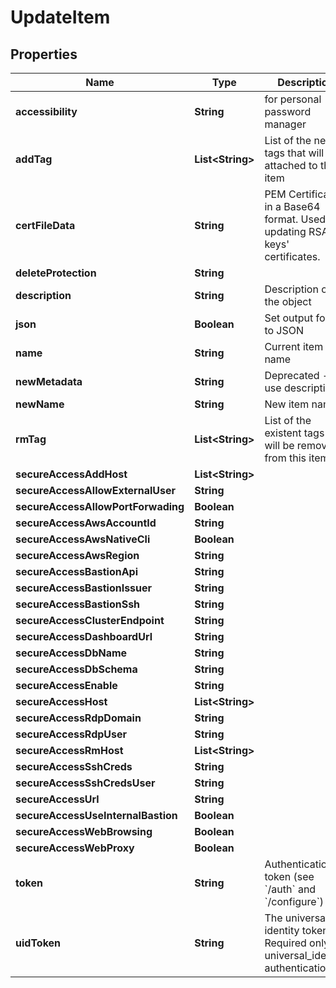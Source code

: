 

# UpdateItem

## Properties

Name | Type | Description | Notes
------------ | ------------- | ------------- | -------------
**accessibility** | **String** | for personal password manager |  [optional]
**addTag** | **List&lt;String&gt;** | List of the new tags that will be attached to this item |  [optional]
**certFileData** | **String** | PEM Certificate in a Base64 format. Used for updating RSA keys&#39; certificates. |  [optional]
**deleteProtection** | **String** |  |  [optional]
**description** | **String** | Description of the object |  [optional]
**json** | **Boolean** | Set output format to JSON |  [optional]
**name** | **String** | Current item name | 
**newMetadata** | **String** | Deprecated - use description |  [optional]
**newName** | **String** | New item name |  [optional]
**rmTag** | **List&lt;String&gt;** | List of the existent tags that will be removed from this item |  [optional]
**secureAccessAddHost** | **List&lt;String&gt;** |  |  [optional]
**secureAccessAllowExternalUser** | **String** |  |  [optional]
**secureAccessAllowPortForwading** | **Boolean** |  |  [optional]
**secureAccessAwsAccountId** | **String** |  |  [optional]
**secureAccessAwsNativeCli** | **Boolean** |  |  [optional]
**secureAccessAwsRegion** | **String** |  |  [optional]
**secureAccessBastionApi** | **String** |  |  [optional]
**secureAccessBastionIssuer** | **String** |  |  [optional]
**secureAccessBastionSsh** | **String** |  |  [optional]
**secureAccessClusterEndpoint** | **String** |  |  [optional]
**secureAccessDashboardUrl** | **String** |  |  [optional]
**secureAccessDbName** | **String** |  |  [optional]
**secureAccessDbSchema** | **String** |  |  [optional]
**secureAccessEnable** | **String** |  |  [optional]
**secureAccessHost** | **List&lt;String&gt;** |  |  [optional]
**secureAccessRdpDomain** | **String** |  |  [optional]
**secureAccessRdpUser** | **String** |  |  [optional]
**secureAccessRmHost** | **List&lt;String&gt;** |  |  [optional]
**secureAccessSshCreds** | **String** |  |  [optional]
**secureAccessSshCredsUser** | **String** |  |  [optional]
**secureAccessUrl** | **String** |  |  [optional]
**secureAccessUseInternalBastion** | **Boolean** |  |  [optional]
**secureAccessWebBrowsing** | **Boolean** |  |  [optional]
**secureAccessWebProxy** | **Boolean** |  |  [optional]
**token** | **String** | Authentication token (see &#x60;/auth&#x60; and &#x60;/configure&#x60;) |  [optional]
**uidToken** | **String** | The universal identity token, Required only for universal_identity authentication |  [optional]



